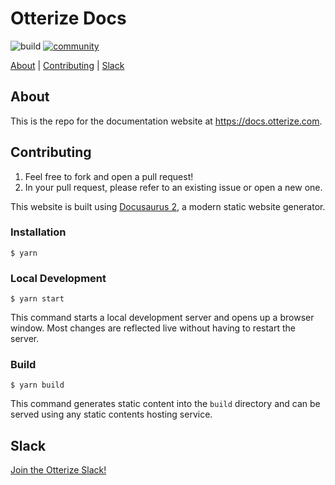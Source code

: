 # Otterize Docs

![build](https://github.com/otterize/docs/actions/workflows/deploy.yml/badge.svg)
[![community](https://img.shields.io/badge/slack-Otterize_Slack-purple.svg?logo=slack)](https://joinslack.otterize.com/)

[About](#about) | [Contributing](#contributing) | [Slack](#slack)

## About

This is the repo for the documentation website at https://docs.otterize.com.

## Contributing
1. Feel free to fork and open a pull request!
2. In your pull request, please refer to an existing issue or open a new one.

This website is built using [Docusaurus 2](https://docusaurus.io/), a modern static website generator.

### Installation

```
$ yarn
```

### Local Development

```
$ yarn start
```

This command starts a local development server and opens up a browser window. Most changes are reflected live without having to restart the server.

### Build

```
$ yarn build
```

This command generates static content into the `build` directory and can be served using any static contents hosting service.

## Slack
[Join the Otterize Slack!](https://joinslack.otterize.com/)
